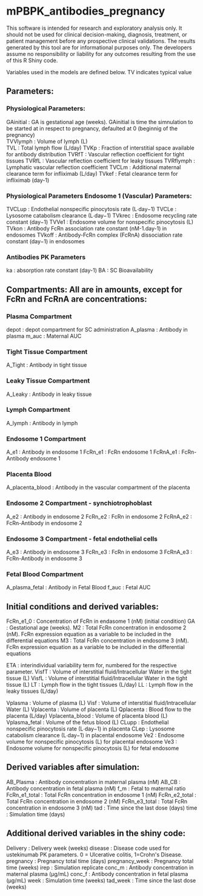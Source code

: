 # mPBPK_antibodies_pregnancy
This software is intended for research and exploratory analysis only. It should not be used for clinical decision-making, diagnosis, treatment, or patient management before any prospective clinical validations. The results generated by this tool are for informational purposes only. The developers assume no responsibility or liability for any outcomes resulting from the use of this R Shiny code.


Variables used in the models are defined below. TV indicates typical value


## Parameters:
### Physiological Parameters:
GAinitial         : GA is gestational age (weeks). GAinitial is time the simnulation to be started at in respect to pregnancy, defaulted at 0 (beginnig of the pregnancy)  
TVVlymph          : Volume of lymph (L)  
TVL               : Total lymph flow (L/day) 
TVKp              : Fraction of interstitial space available for antibody distribution
TVRfT             : Vascular reflection coefficient for tight tissues
TVRfL             : Vascular reflection coefficient for leaky tissues
TVRflymph         : Lymphatic vascular reflection coefficient
TVCLm             : Additional maternal clearance term for infliximab (L/day)
TVkef             : Fetal clearance term for infliximab (day-1)

### Physiological Parameters Endosome 1 (Vascular) Parameters:
TVCLup            : Endothelial nonspecific pinocytosis rate (L∙day−1) 
TVCLe             : Lysosome catabolism clearance (L∙day−1)
TVkrec            : Endosome recycling rate constant (day−1)
TVVe1             : Endosome volume for nonspecific pinocytosis (L) 
TVkon             : Antibody FcRn association rate constant (nM-1.day-1) in endosomes
TVkoff            : Antibody-FcRn complex (FcRnA) dissociation rate constant (day−1) in endosomes

### Antibodies PK Parameters
ka                : absorption rate constant (day-1)
BA                : SC Bioavailability

## Compartments: All are in amounts, except for FcRn and FcRnA are concentrations:
### Plasma Compartment
depot             : depot compartment for SC administration
A_plasma          : Antibody in plasma
m_auc             : Maternal AUC
  
### Tight Tissue Compartment
A_Tight           : Antibody in tight tissue

### Leaky Tissue Compartment
A_Leaky           : Antibody in leaky tissue

### Lymph Compartment
A_lymph           : Antibody in lymph
  
### Endosome 1 Compartment
A_e1              : Antibody in endosome 1
FcRn_e1           : FcRn endosome 1
FcRnA_e1          : FcRn-Antibody endosome 1

### Placenta Blood
A_placenta_blood  : Antibody in the vascular compartment of the placenta

### Endosome 2 Compartment - synchiotrophoblast
A_e2              : Antibody in endosome 2
FcRn_e2           : FcRn in endosome 2
FcRnA_e2          : FcRn-Antibody in endosome 2

### Endosome 3 Compartment - fetal endothelial cells
A_e3              : Antibody in endosome 3
FcRn_e3           : FcRn in endosome 3
FcRnA_e3          : FcRn-Antibody in endosome 3

### Fetal Blood Compartment
A_plasma_fetal    : Antibody in Fetal Blood
f_auc             : Fetal AUC


## Initial conditions and derived variables:
FcRn_e1_0         : Concentration of FcRn in endasome 1 (nM) (initial condition)
GA                : Gestational age (weeks). 
M2                : Total FcRn concentration in endosome 2 (nM). FcRn expression equation as a variable to be included in the differential equations
M3                : Total FcRn concentration in endosome 3 (nM). FcRn expression equation as a variable to be included in the differential equations

ETA               : interindividual variability term for, numbered for the respective parameter.
VisfT             : Volume of interstitial fluid/Intracellular Water in the tight tissue (L)
VisfL             : Volume of interstitial fluid/Intracellular Water in the tight tissue (L)
LT                : Lymph flow in the tight tissues (L/day)
LL                : Lymph flow in the leaky tissues (L/day)

Vplasma           : Volume of plasma (L)
Visf              : Volume of interstitial fluid/Intracellular Water (L)
Vplacenta         : Volume of placenta (L)
Qplacenta         : Blood flow to the placenta (L/day)
Vplacenta_blood   : Volume of placenta blood (L)
Vplasma_fetal     : Volume of the fetus blood (L)
CLupp             : Endothelial nonspecific pinocytosis rate (L∙day−1) in placenta
CLep              : Lysosome catabolism clearance (L∙day−1) in placental endosome
Ve2               : Endosome volume for nonspecific pinocytosis (L) for placental endosome
Ve3               : Endosome volume for nonspecific pinocytosis (L) for fetal endosome

## Derived variables after simulation:
AB_Plasma         : Antibody concentration in maternal plasma (nM)
AB_CB             : Antibody concentration in fetal plasma (nM)
f_m               : Fetal to maternal ratio
FcRn_e1_total     : Total FcRn concentration in endosome 1 (nM)
FcRn_e2_total     : Total FcRn concentration in endosome 2 (nM)
FcRn_e3_total     : Total FcRn concentration in endosome 3 (nM)
tad               : Time since the last dose (days)
time              : Simulation time (days)

## Additional derived variables in the shiny code:
Delivery          : Delivery week (weeks)
disease           : Disease code used for ustekinumab PK parameters. 0 = Ulcerative colitis, 1=Crohn's Disease.
pregnancy         : Pregnancy total time (days)
pregnancy_week    : Pregnancy total time (weeks)
irep              : Simulation replicate
conc_m            : Antibody concentration in maternal plasma (μg/mL)
conc_f            : Antibody concentration in fetal plasma (μg/mL)
week              : Simulation time (weeks)
tad_week          : Time since the last dose (weeks)
